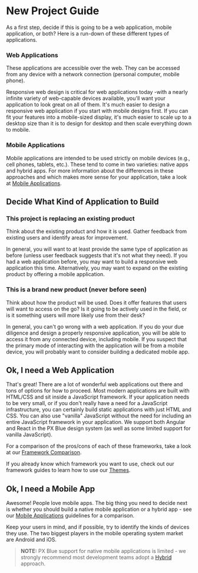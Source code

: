 # New Project Guide
As a first step, decide if this is going to be a web application, mobile application, or both? Here is a run-down of these different types of applications.

### Web Applications
These applications are accessible over the web. They can be accessed from any device with a network connection (personal computer, mobile phone). 

Responsive web design is critical for web applications today -with a nearly infinite variety of web-capable devices available, you'll want your application to look great on all of them. It's much easier to design a responsive web application if you start with mobile designs first. If you can fit your features into a mobile-sized display, it's much easier to scale up to a desktop size than it is to design for desktop and then scale everything down to mobile.

### Mobile Applications
Mobile applications are intended to be used strictly on mobile devices (e.g., cell phones, tablets, etc.). These tend to come in two varieties: native apps and hybrid apps. For more information about the differences in these approaches and which makes more sense for your application, take a look at [Mobile Applications](/getstarted/mobile).

## Decide What Kind of Application to Build

### This project is replacing an existing product

Think about the existing product and how it is used. Gather feedback from existing users and identify areas for improvement.

In general, you will want to at least provide the same type of application as before (unless user feedback suggests that it's not what they need). If you had a web application before, you may want to build a responsive web application this time. Alternatively,  you may want to expand on the existing product by offering a mobile application. 

### This is a brand new product (never before seen)

Think about how the product will be used. Does it offer features that users will want to access on the go? Is it going to be actively used in the field, or is it something users will more likely use from their desk?

In general, you can't go wrong with a web application. If you do your due diligence and design a properly responsive application, you will be able to access it from any connected device, including mobile. If you suspect that the primary mode of interacting with the application will be from a mobile device, you will probably want to consider building a dedicated mobile app.

## Ok, I need a Web Application

That's great! There are a lot of wonderful web applications out there and tons of options for how to proceed. Most modern applications are built with HTML/CSS and sit inside a JavaScript framework. If your application needs to be very small, or if you don't really have a need for a JavaScript infrastructure, you can certainly build static applications with just HTML and CSS. You can also use "vanilla" JavaScript without the need for including an entire JavaScript framework in your application. We support both Angular and React in the PX Blue design system (as well as some limited support for vanilla JavaScript).

For a comparison of the pros/cons of each of these frameworks, take a look at our [Framework Comparison](/frameworks-web/comparison).

If you already know which framework you want to use, check out our framework guides to learn how to use our [Themes](/getstarted/themes).

## Ok, I need a Mobile App

Awesome! People love mobile apps. The big thing you need to decide next is whether you should build a native mobile application or a hybrid app - see our [Mobile Applications](/getstarted/mobile) guidelines for a comparison. 

Keep your users in mind, and if possible, try to identify the kinds of devices they use. The two biggest players in the mobile operating system market are Android and iOS.

> **NOTE:** PX Blue support for native mobile applications is limited - we strongly recommend most development teams adopt a [Hybrid](/getstarted/hybrid) approach.
